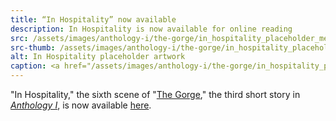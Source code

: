 ```yaml
---
title: “In Hospitality” now available
description: In Hospitality is now available for online reading
src: /assets/images/anthology-i/the-gorge/in_hospitality_placeholder_med.jpg
src-thumb: /assets/images/anthology-i/the-gorge/in_hospitality_placeholder_small.jpg
alt: In Hospitality placeholder artwork
caption: <a href="/assets/images/anthology-i/the-gorge/in_hospitality_placeholder.jpg" target="_blank">AI placeholder artwork</a> generated using <a href="https://creator.nightcafe.studio/creation/y9C3ZvJyye8qDWh50S7a" target="_blank">SDXL 1.0</a> — <a href="https://creativecommons.org/publicdomain/zero/1.0/" target="_blank">CC0 1.0</a>
---
```


"In Hospitality," the sixth scene of "[The Gorge](/anthology-i/the-gorge/)," the third short story in *[Anthology I](/anthology-i/)*, is now available [here](/anthology-i/the-gorge/in-hospitality/).